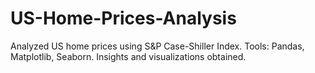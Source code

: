 # US-Home-Prices-Analysis
Analyzed US home prices using S&P Case-Shiller Index.
Tools: Pandas, Matplotlib, Seaborn.
Insights and visualizations obtained.
